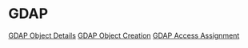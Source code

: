 # GDAP

[GDAP Object Details](https://learn.microsoft.com/en-us/graph/api/resources/delegatedadminrelationship?view=graph-rest-1.0)
[GDAP Object Creation](https://learn.microsoft.com/en-us/graph/api/tenantrelationship-post-delegatedadminrelationships?view=graph-rest-1.0&tabs=powershell)
[GDAP Access Assignment](https://learn.microsoft.com/en-us/graph/api/delegatedadminrelationship-post-accessassignments?view=graph-rest-1.0&tabs=powershell)
